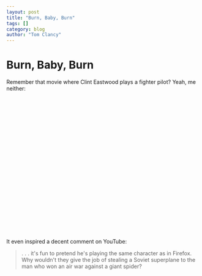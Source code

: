 ```yaml
---
layout: post
title: "Burn, Baby, Burn"
tags: []
category: blog
author: "Tom Clancy"
---
```


# Burn, Baby, Burn

Remember that movie where Clint Eastwood plays a fighter pilot? Yeah, me neither:

<object width="425" height="355"><param name="movie" value="http://www.youtube.com/v/RehRMzedkkA"></param><param name="wmode" value="transparent"></param><embed src="http://www.youtube.com/v/RehRMzedkkA" type="application/x-shockwave-flash" wmode="transparent" width="425" height="355"></embed></object>

It even inspired a decent comment on YouTube:
<blockquote> . . . it's fun to pretend he's playing the same character as in Firefox. Why wouldn't they give the job of stealing a Soviet superplane to the man who won an air war against a giant spider?</blockquote>
